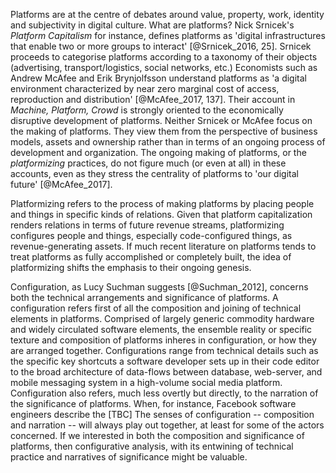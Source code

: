 Platforms are at the centre of debates around value, property, work, identity and subjectivity in digital culture. What are platforms?  Nick Srnicek's _Platform Capitalism_ for instance, defines platforms as 'digital infrastructures that enable two or more groups to interact' [@Srnicek_2016, 25]. Srnicek proceeds to categorise platforms according to a taxonomy of their objects (advertising, transport/logistics, social networks, etc.)  Economists such as Andrew McAfee and Erik Brynjolfsson understand platforms as 'a digital environment characterized by near zero marginal cost of access, reproduction and distribution' [@McAfee_2017, 137]. Their account in _Machine, Platform, Crowd_ is strongly oriented to the economically disruptive development of platforms.    Neither Srnicek or McAfee focus on the making of platforms. They view them from the perspective of business models, assets and ownership rather than in terms of an ongoing process of development and organization. The ongoing making of platforms, or the _platformizing_ practices, do not figure much (or even at all) in these  accounts, even as they stress the centrality of platforms to 'our digital future' [@McAfee_2017]. 

Platformizing refers to the process of making platforms by placing people and things in specific kinds of relations. Given that platform capitalization renders relations in terms of future revenue streams, platformizing configures people and things, especially code-configured things, as revenue-generating assets. If much recent literature on platforms tends to treat platforms as fully accomplished or completely built, the idea of platformizing shifts the emphasis to their ongoing genesis. 

Configuration, as Lucy Suchman suggests [@Suchman_2012], concerns both the technical arrangements and significance of platforms.  A configuration refers first of all the composition and joining of technical elements in platforms. Comprised of largely generic commodity hardware and widely circulated software elements, the ensemble reality or specific texture and composition of platforms inheres in configuration, or how they are arranged together. Configurations range from technical details such as the specific key shortcuts a software developer sets up in their code editor to the broad architecture of  data-flows between  database,  web-server, and mobile messaging system in a high-volume social media platform. Configuration also refers, much less overtly but directly, to the narration of the significance of platforms.   When, for instance, Facebook software engineers describe the [TBC]        The senses of configuration -- composition and narration -- will always play out together, at least for some of the actors concerned. If we interested in both the composition and significance of platforms, then configurative analysis, with its entwining of technical practice and narratives of significance might be valuable.   

